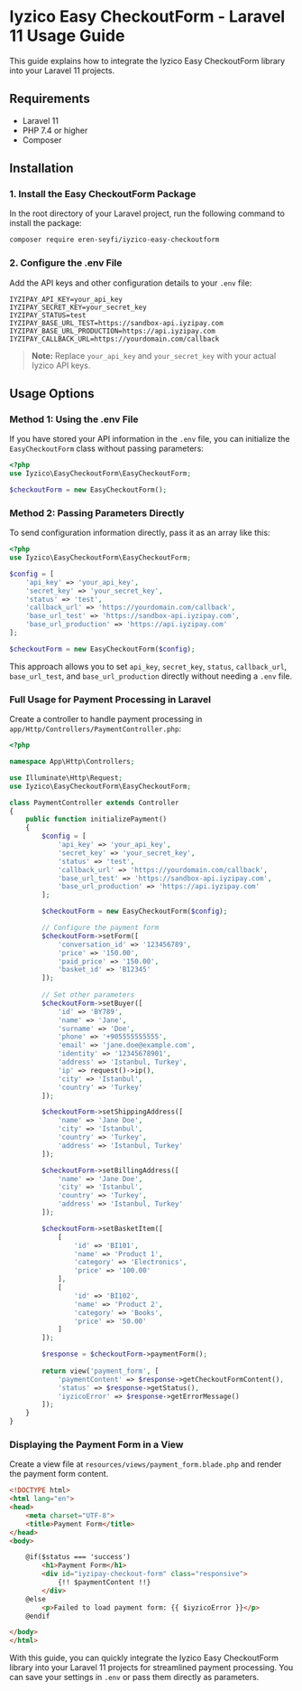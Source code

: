
# Iyzico Easy CheckoutForm - Laravel 11 Usage Guide

This guide explains how to integrate the Iyzico Easy CheckoutForm library into your Laravel 11 projects.

## Requirements
- Laravel 11
- PHP 7.4 or higher
- Composer

## Installation

### 1. Install the Easy CheckoutForm Package
In the root directory of your Laravel project, run the following command to install the package:
```bash
composer require eren-seyfi/iyzico-easy-checkoutform
```

### 2. Configure the .env File
Add the API keys and other configuration details to your `.env` file:
```plaintext
IYZIPAY_API_KEY=your_api_key
IYZIPAY_SECRET_KEY=your_secret_key
IYZIPAY_STATUS=test
IYZIPAY_BASE_URL_TEST=https://sandbox-api.iyzipay.com
IYZIPAY_BASE_URL_PRODUCTION=https://api.iyzipay.com
IYZIPAY_CALLBACK_URL=https://yourdomain.com/callback
```
> **Note:** Replace `your_api_key` and `your_secret_key` with your actual Iyzico API keys.

## Usage Options

### Method 1: Using the .env File
If you have stored your API information in the `.env` file, you can initialize the `EasyCheckoutForm` class without passing parameters:

```php
<?php
use Iyzico\EasyCheckoutForm\EasyCheckoutForm;

$checkoutForm = new EasyCheckoutForm();
```

### Method 2: Passing Parameters Directly
To send configuration information directly, pass it as an array like this:

```php
<?php
use Iyzico\EasyCheckoutForm\EasyCheckoutForm;

$config = [
    'api_key' => 'your_api_key',
    'secret_key' => 'your_secret_key',
    'status' => 'test',
    'callback_url' => 'https://yourdomain.com/callback',
    'base_url_test' => 'https://sandbox-api.iyzipay.com',
    'base_url_production' => 'https://api.iyzipay.com'
];

$checkoutForm = new EasyCheckoutForm($config);
```

This approach allows you to set `api_key`, `secret_key`, `status`, `callback_url`, `base_url_test`, and `base_url_production` directly without needing a `.env` file.

### Full Usage for Payment Processing in Laravel

Create a controller to handle payment processing in `app/Http/Controllers/PaymentController.php`:

```php
<?php

namespace App\Http\Controllers;

use Illuminate\Http\Request;
use Iyzico\EasyCheckoutForm\EasyCheckoutForm;

class PaymentController extends Controller
{
    public function initializePayment()
    {
        $config = [
            'api_key' => 'your_api_key',
            'secret_key' => 'your_secret_key',
            'status' => 'test',
            'callback_url' => 'https://yourdomain.com/callback',
            'base_url_test' => 'https://sandbox-api.iyzipay.com',
            'base_url_production' => 'https://api.iyzipay.com'
        ];

        $checkoutForm = new EasyCheckoutForm($config);

        // Configure the payment form
        $checkoutForm->setForm([
            'conversation_id' => '123456789',
            'price' => '150.00',
            'paid_price' => '150.00',
            'basket_id' => 'B12345'
        ]);
        
        // Set other parameters
        $checkoutForm->setBuyer([
            'id' => 'BY789',
            'name' => 'Jane',
            'surname' => 'Doe',
            'phone' => '+905555555555',
            'email' => 'jane.doe@example.com',
            'identity' => '12345678901',
            'address' => 'Istanbul, Turkey',
            'ip' => request()->ip(),
            'city' => 'Istanbul',
            'country' => 'Turkey'
        ]);

        $checkoutForm->setShippingAddress([
            'name' => 'Jane Doe',
            'city' => 'Istanbul',
            'country' => 'Turkey',
            'address' => 'Istanbul, Turkey'
        ]);

        $checkoutForm->setBillingAddress([
            'name' => 'Jane Doe',
            'city' => 'Istanbul',
            'country' => 'Turkey',
            'address' => 'Istanbul, Turkey'
        ]);

        $checkoutForm->setBasketItem([
            [
                'id' => 'BI101',
                'name' => 'Product 1',
                'category' => 'Electronics',
                'price' => '100.00'
            ],
            [
                'id' => 'BI102',
                'name' => 'Product 2',
                'category' => 'Books',
                'price' => '50.00'
            ]
        ]);

        $response = $checkoutForm->paymentForm();
        
        return view('payment_form', [
            'paymentContent' => $response->getCheckoutFormContent(),
            'status' => $response->getStatus(),
            'iyzicoError' => $response->getErrorMessage()
        ]);
    }
}
```

### Displaying the Payment Form in a View
Create a view file at `resources/views/payment_form.blade.php` and render the payment form content.

```html
<!DOCTYPE html>
<html lang="en">
<head>
    <meta charset="UTF-8">
    <title>Payment Form</title>
</head>
<body>

    @if($status === 'success')
        <h1>Payment Form</h1>
        <div id="iyzipay-checkout-form" class="responsive">
            {!! $paymentContent !!}
        </div>
    @else
        <p>Failed to load payment form: {{ $iyzicoError }}</p>
    @endif

</body>
</html>
```

With this guide, you can quickly integrate the Iyzico Easy CheckoutForm library into your Laravel 11 projects for streamlined payment processing. You can save your settings in `.env` or pass them directly as parameters.
